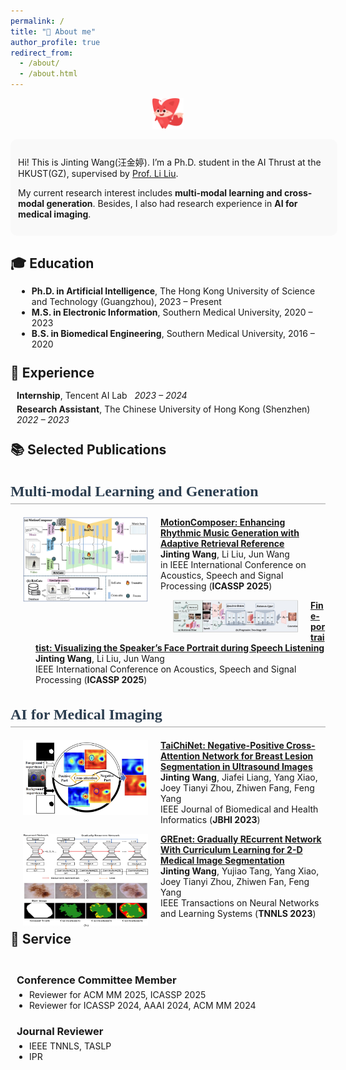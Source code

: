 ```yaml
---
permalink: /
title: "🤖 About me"
author_profile: true
redirect_from: 
  - /about/
  - /about.html
---
```

<p align="center">
  <img src="images/53.png" alt="About me banner" width="10%">
</p>

<div style="border-radius: 10px; padding: 12px; background-color: #f9f9f9;width: 99%; margin: 0 auto">
  <p>Hi! This is Jinting Wang(汪金婷). I’m a Ph.D. student in the AI Thrust at the HKUST(GZ), supervised by <a href="https://scholar.google.com/citations?user=KQ2S01UAAAAJ&hl=en">Prof. Li Liu</a>.</p>
  <p>My current research interest includes <strong> multi-modal learning and cross-modal generation</strong>. Besides, I also had research experience in <strong> AI for medical imaging</strong>.</p>
</div>

<h2 style="margin-bottom: 5px;">🎓 Education</h2>
<div style="padding: 10px; width: 99%; margin: 5px auto;">
  <ul style="margin: 0;">
    <li><strong>Ph.D. in Artificial Intelligence</strong>, The Hong Kong University of Science and Technology (Guangzhou), 2023 – Present</li>
    <li><strong>M.S. in Electronic Information</strong>, Southern Medical University, 2020 – 2023</li>
    <li><strong>B.S. in Biomedical Engineering</strong>, Southern Medical University, 2016 – 2020</li>
  </ul>
</div>

<h2 style="margin: 15px 0 5px 0;">💼 Experience</h2>
<div style="padding: 10px; width: 99%; margin: 5px auto;">
  <ul style="list-style-type: none; padding-left: 0; margin: 0;">
    <li style="margin-bottom: 5px;">
      <strong>Internship</strong>, Tencent AI Lab &nbsp; <em>2023 – 2024</em>
    </li>
    <li>
      <strong>Research Assistant</strong>, The Chinese University of Hong Kong (Shenzhen) &nbsp; <em>2022 – 2023</em>
    </li>
  </ul>
</div>

<h2 style="margin: 15px 0 5px 0;">📚 Selected Publications</h2>
<div style="text-align: left; margin: 20px 0; font-size: 1.2em; color: #666;">
</div>
<h2 style="font-family: 'Georgia', serif; font-size: 24px; font-weight: bold; color: #2c3e50; border-bottom: 2px solid #ccc; padding-bottom: 5px;">
 Multi-modal Learning and Generation
</h2>
<dl>
 <dt><img align="left" width="200"
hspace="20" wspace="20" src="images/MotionComposer.jpg">
</dt>
</dl>
<dd><a href="https://ieeexplore.ieee.org/abstract/document/10889094"><strong>	
MotionComposer: Enhancing Rhythmic Music Generation with Adaptive Retrieval Reference
</strong></a></dd>
<dd><strong>Jinting Wang</strong>, Li Liu, Jun Wang</dd>
<dd> <strong class="First"></strong> in IEEE International Conference on Acoustics, Speech and Signal Processing (<strong>ICASSP 2025</strong>)</dd>



<dl>
  <dt><img align="left" width="200"
hspace="20" wspace="20" src="images/FinePortraitist.jpg">
</dt>
<dd><a href="https://ieeexplore.ieee.org/abstract/document/10889904"><strong>	
Fine-portraitist: Visualizing the Speaker’s Face Portrait during Speech Listening
</strong></a></dd>
<dd><strong>Jinting Wang</strong>, Li Liu, Jun Wang</dd>
<dd>  <strong class="First"></strong> IEEE International Conference on Acoustics, Speech and Signal Processing (<strong>ICASSP 2025</strong>)</dd>
</dl>


<h2 style="font-family: 'Georgia', serif; font-size: 24px; font-weight: bold; color: #2c3e50; border-bottom: 2px solid #ccc; padding-bottom: 5px;">
  AI for Medical Imaging
</h2>
<dl>
  <dt><img align="left" width="200"
hspace="20" wspace="20" src="images/TaiChiNet.jpg">
</dt>
<dd><a href="https://ieeexplore.ieee.org/abstract/document/10388392"><strong>	
TaiChiNet: Negative-Positive Cross-Attention Network for Breast Lesion Segmentation in Ultrasound Images
</strong></a></dd>
<dd><strong>Jinting Wang</strong>, Jiafei Liang, Yang Xiao, Joey Tianyi Zhou, Zhiwen Fang, Feng Yang</dd>
<dd>  <strong class="First"></strong> IEEE Journal of Biomedical and Health Informatics (<strong>JBHI 2023</strong>)</dd>
</dl>


<dl>
  <dt>
    <img align="left" width="200" style="height:150px;" hspace="20" src="images/GREnet.jpg">
  </dt>
  <dd>
    <a href="https://ieeexplore.ieee.org/abstract/document/10026671">
      <strong>GREnet: Gradually REcurrent Network With Curriculum Learning for 2-D Medical Image Segmentation</strong>
    </a>
  </dd>
  <dd><strong>Jinting Wang</strong>, Yujiao Tang, Yang Xiao, Joey Tianyi Zhou, Zhiwen Fan, Feng Yang</dd>
  <dd><strong class="First"></strong> IEEE Transactions on Neural Networks and Learning Systems (<strong>TNNLS 2023</strong>)</dd>
</dl>




<h2 style="display: block; clear: both; margin: 20px 0 10px 0;">🎡 Service</h2>
<div style="display: block; padding: 10px; width: 99%; margin: 5px auto; clear: both;">

  <h3 style="margin-bottom: 5px;">Conference Committee Member</h3>
  <ul style="margin: 0 0 10px 20px; padding: 0;">
    <li>Reviewer for ACM MM 2025, ICASSP 2025</li>
    <li>Reviewer for ICASSP 2024, AAAI 2024, ACM MM 2024</li>
  </ul>

  <h3 style="margin-bottom: 5px;">Journal Reviewer</h3>
  <ul style="margin: 0 0 0 20px; padding: 0;">
    <li>IEEE TNNLS, TASLP</li>
    <li>IPR</li>
  </ul>

</div>














